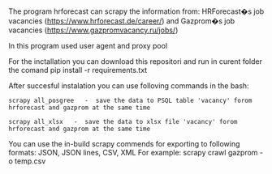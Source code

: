 The program hrforecast can scrapy the information from:
 	HRForecast�s job vacancies (https://www.hrforecast.de/career/)
	and Gazprom�s job vacancies (https://www.gazpromvacancy.ru/jobs/)

In this program used user agent and proxy pool

For the inctallation you can download this repositori and run in curent folder the comand
	pip install -r requirements.txt

After succesful instalation you can use folloving commands in the bash:
	
	scrapy all_posgree   -  save the data to PSQL table 'vacancy' forom hrforecast and gazprom at the same time

	scrapy all_xlsx   -  save the data to xlsx file 'vacancy' forom hrforecast and gazprom at the same time

You can use the in-build scrapy commends for exporting to following formats: JSON, JSON lines, CSV, XML
For example: scrapy crawl gazprom -o temp.csv
